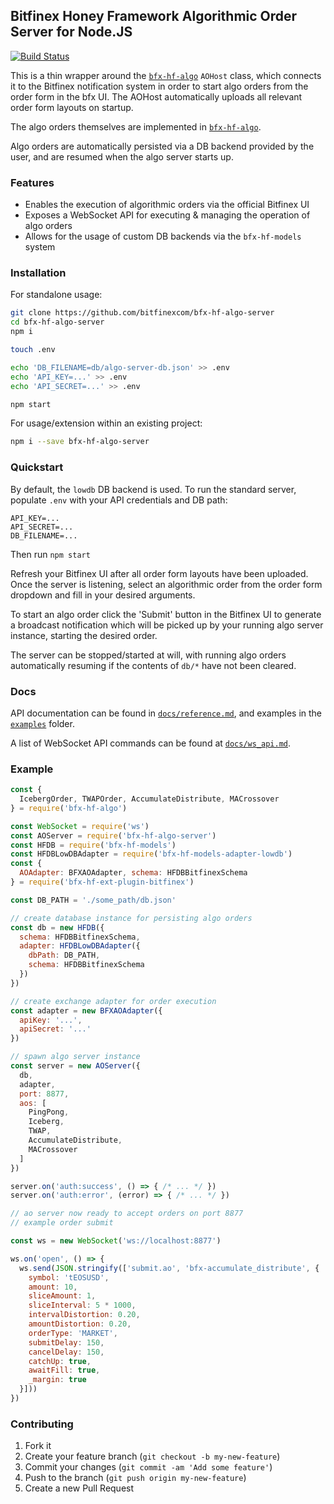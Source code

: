## Bitfinex Honey Framework Algorithmic Order Server for Node.JS

[![Build Status](https://travis-ci.org/bitfinexcom/bfx-hf-algo-server.svg?branch=master)](https://travis-ci.org/bitfinexcom/bfx-hf-algo-server)

This is a thin wrapper around the
[`bfx-hf-algo`](https://github.com/bitfinexcom/bfx-hf-algo) `AOHost` class,
which connects it to the Bitfinex notification system in order to start algo
orders from the order form in the bfx UI. The AOHost automatically uploads all
relevant order form layouts on startup.

The algo orders themselves are implemented in
[`bfx-hf-algo`](https://github.com/bitfinexcom/bfx-hf-algo).

Algo orders are automatically persisted via a DB backend provided by the user,
and are resumed when the algo server starts up.

### Features

* Enables the execution of algorithmic orders via the official Bitfinex UI
* Exposes a WebSocket API for executing & managing the operation of algo orders
* Allows for the usage of custom DB backends via the `bfx-hf-models` system

### Installation

For standalone usage:

```bash
git clone https://github.com/bitfinexcom/bfx-hf-algo-server
cd bfx-hf-algo-server
npm i

touch .env

echo 'DB_FILENAME=db/algo-server-db.json' >> .env
echo 'API_KEY=...' >> .env
echo 'API_SECRET=...' >> .env

npm start
```

For usage/extension within an existing project:

```bash
npm i --save bfx-hf-algo-server
```

### Quickstart

By default, the `lowdb` DB backend is used. To run the standard server,
populate `.env` with your API credentials and DB path:

```env
API_KEY=...
API_SECRET=...
DB_FILENAME=...
```

Then run `npm start`

Refresh your Bitfinex UI after all order form layouts have been uploaded. Once
the server is listening, select an algorithmic order from the order form
dropdown and fill in your desired arguments.

To start an algo order click the 'Submit' button in the Bitfinex UI to generate
a broadcast notification which will be picked up by your running algo server
instance, starting the desired order.

The server can be stopped/started at will, with running algo orders
automatically resuming if the contents of `db/*` have not been cleared.

### Docs

API documentation can be found in [`docs/reference.md`](docs/reference.md), and
examples in the [`examples`](examples) folder.

A list of WebSocket API commands can be found at
[`docs/ws_api.md`](docs/ws_api.md).

### Example

```js
const {
  IcebergOrder, TWAPOrder, AccumulateDistribute, MACrossover
} = require('bfx-hf-algo')

const WebSocket = require('ws')
const AOServer = require('bfx-hf-algo-server')
const HFDB = require('bfx-hf-models')
const HFDBLowDBAdapter = require('bfx-hf-models-adapter-lowdb')
const {
  AOAdapter: BFXAOAdapter, schema: HFDBBitfinexSchema
} = require('bfx-hf-ext-plugin-bitfinex')

const DB_PATH = './some_path/db.json'

// create database instance for persisting algo orders
const db = new HFDB({
  schema: HFDBBitfinexSchema,
  adapter: HFDBLowDBAdapter({
    dbPath: DB_PATH,
    schema: HFDBBitfinexSchema
  })
})

// create exchange adapter for order execution
const adapter = new BFXAOAdapter({
  apiKey: '...',
  apiSecret: '...'
})

// spawn algo server instance
const server = new AOServer({
  db,
  adapter,
  port: 8877,
  aos: [
    PingPong,
    Iceberg,
    TWAP,
    AccumulateDistribute,
    MACrossover
  ]
})

server.on('auth:success', () => { /* ... */ })
server.on('auth:error', (error) => { /* ... */ })

// ao server now ready to accept orders on port 8877
// example order submit

const ws = new WebSocket('ws://localhost:8877')

ws.on('open', () => {
  ws.send(JSON.stringify(['submit.ao', 'bfx-accumulate_distribute', {
    symbol: 'tEOSUSD',
    amount: 10,
    sliceAmount: 1,
    sliceInterval: 5 * 1000,
    intervalDistortion: 0.20,
    amountDistortion: 0.20,
    orderType: 'MARKET',
    submitDelay: 150,
    cancelDelay: 150,
    catchUp: true,
    awaitFill: true,
    _margin: true
  }]))
})
```

### Contributing

1. Fork it
2. Create your feature branch (`git checkout -b my-new-feature`)
3. Commit your changes (`git commit -am 'Add some feature'`)
4. Push to the branch (`git push origin my-new-feature`)
5. Create a new Pull Request
